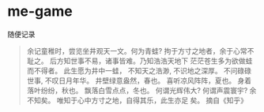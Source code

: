 # me-game
随便记录
>余记童稚时，尝览坐井观天一文。何为青蛙?
拘于方寸之地者，余于心常不耻之。
后方知世事不易，诸事皆难。乃知浩浩天地下
茫茫苍生多为欲做蛙而不得者。
此生愿为井中一蛙，
不知天之浩渺,
不识地之深厚。
不问碌碌世事,
不叹日月年华。
井壁绿意盎然，春也。
喜听凉风阵阵，夏也。
身着落叶纷纷，秋也。
飘落白雪点点，冬也。
何谓光辉伟大?
何谓声震寰宇?
余不知矣。
唯知于心中方寸之地，自得其乐，此生亦足
矣。
摘自《知乎》
